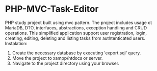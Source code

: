 # PHP-MVC-Task-Editor
PHP study project built using mvc pattern.
The project includes usage ot MariaDB, DTO, interfaces, abstractions, exception handling and CRUD operations. This simplified application support user registration, login, creating, editing, deleting and listing tasks from authtenticated users.
Instalation:
1. Create the necessary database by executing 'export.sql' query.
2. Move the project to xampp/htdocs or server.
3. Navigate to the project directory using your browser.
